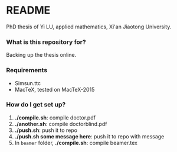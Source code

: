 # README #

PhD thesis of Yi LU, applied mathematics, Xi'an Jiaotong University.

### What is this repository for? ###

Backing up the thesis online.

### Requirements ###

* Simsun.ttc
* MacTeX, tested on MacTeX-2015

### How do I get set up? ###

1. **./compile.sh**: compile doctor.pdf
2. **./another.sh**: compile doctorblind.pdf
3. **./push.sh**: push it to repo
4. **./push.sh some message here**: push it to repo with message
5. In `beamer` folder, **./compile.sh**: compile beamer.tex